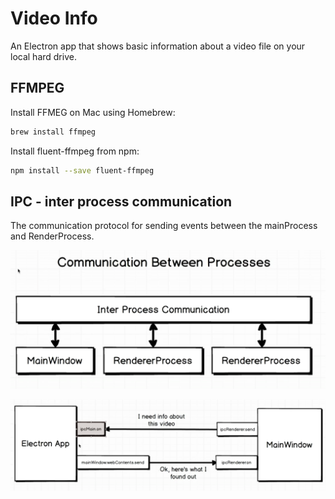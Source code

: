 # Video Info 
An Electron app that shows basic information about a video file on your local hard drive.

## FFMPEG
Install FFMEG on Mac using Homebrew:
```bash
brew install ffmpeg
```
Install fluent-ffmpeg from npm:
```bash
npm install --save fluent-ffmpeg
```
## IPC - inter process communication
The communication protocol for sending events between the mainProcess and RenderProcess.
 
![Communication Between Processes](communication-ipc.png)


![Between MainWindow and Electron](ipc-process-videoinfo.png)